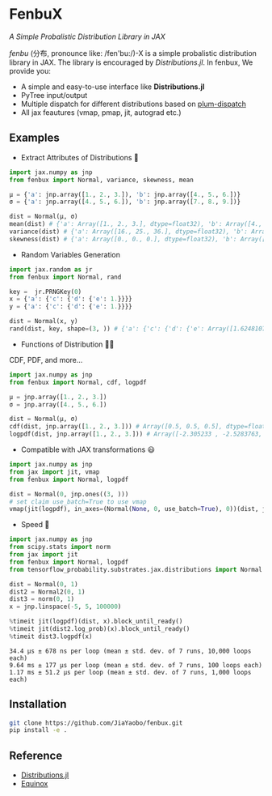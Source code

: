 # FenbuX

*A Simple Probalistic Distribution Library in JAX*

*fenbu* (分布, pronounce like: /fen'bu:/)-X is a simple probalistic distribution library in JAX. The library is encouraged by *Distributions.jl*. In fenbux, We provide you:

* A simple and easy-to-use interface like **Distributions.jl**
* PyTree input/output
* Multiple dispatch for different distributions based on [plum-dispatch](https://github.com/beartype/plum)
* All jax feautures (vmap, pmap, jit, autograd etc.)

## Examples

* Extract Attributes of Distributions 🤔

```python
import jax.numpy as jnp
from fenbux import Normal, variance, skewness, mean

μ = {'a': jnp.array([1., 2., 3.]), 'b': jnp.array([4., 5., 6.])} 
σ = {'a': jnp.array([4., 5., 6.]), 'b': jnp.array([7., 8., 9.])}

dist = Normal(μ, σ)
mean(dist) # {'a': Array([1., 2., 3.], dtype=float32), 'b': Array([4., 5., 6.], dtype=float32)}
variance(dist) # {'a': Array([16., 25., 36.], dtype=float32), 'b': Array([49., 64., 81.], dtype=float32)}
skewness(dist) # {'a': Array([0., 0., 0.], dtype=float32), 'b': Array([0., 0., 0.], dtype=float32)}
```

* Random Variables Generation

```python
import jax.random as jr
from fenbux import Normal, rand

key =  jr.PRNGKey(0)
x = {'a': {'c': {'d': {'e': 1.}}}}
y = {'a': {'c': {'d': {'e': 1.}}}}

dist = Normal(x, y)
rand(dist, key, shape=(3, )) # {'a': {'c': {'d': {'e': Array([1.6248107 , 0.69599575, 0.10169095], dtype=float32)}}}}
```

* Functions of Distribution 👩‍🎓

CDF, PDF, and more...

```python
import jax.numpy as jnp
from fenbux import Normal, cdf, logpdf

μ = jnp.array([1., 2., 3.])
σ = jnp.array([4., 5., 6.])

dist = Normal(μ, σ)
cdf(dist, jnp.array([1., 2., 3.])) # Array([0.5, 0.5, 0.5], dtype=float32)
logpdf(dist, jnp.array([1., 2., 3.])) # Array([-2.305233 , -2.5283763, -2.7106981], dtype=float32)
```

* Compatible with JAX transformations 😃

```python
import jax.numpy as jnp
from jax import jit, vmap
from fenbux import Normal, logpdf

dist = Normal(0, jnp.ones((3, )))
# set claim use_batch=True to use vmap
vmap(jit(logpdf), in_axes=(Normal(None, 0, use_batch=True), 0))(dist, jnp.zeros((3, )))
```

* Speed 🔦
  
```python
import jax.numpy as jnp
from scipy.stats import norm
from jax import jit
from fenbux import Normal, logpdf
from tensorflow_probability.substrates.jax.distributions import Normal as Normal2

dist = Normal(0, 1)
dist2 = Normal2(0, 1)
dist3 = norm(0, 1)
x = jnp.linspace(-5, 5, 100000)

%timeit jit(logpdf)(dist, x).block_until_ready()
%timeit jit(dist2.log_prob)(x).block_until_ready()
%timeit dist3.logpdf(x)
```

```
34.4 µs ± 678 ns per loop (mean ± std. dev. of 7 runs, 10,000 loops each)
9.64 ms ± 177 µs per loop (mean ± std. dev. of 7 runs, 100 loops each)
1.17 ms ± 51.2 µs per loop (mean ± std. dev. of 7 runs, 1,000 loops each)
```

## Installation

```bash
git clone https://github.com/JiaYaobo/fenbux.git
pip install -e .
```

## Reference

* [Distributions.jl](https://github.com/JuliaStats/Distributions.jl)
* [Equinox](https://github.com/patrick-kidger/equinox)
